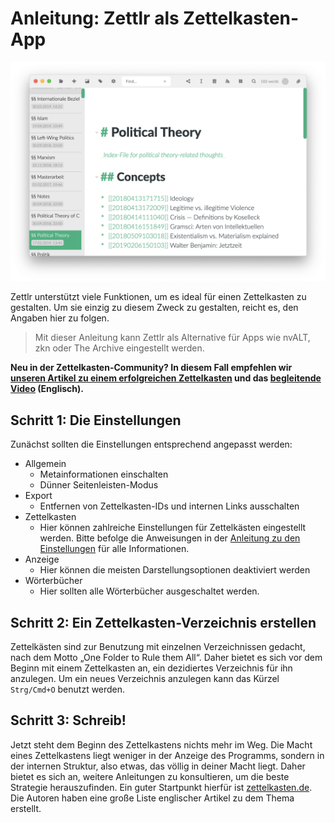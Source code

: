 # Anleitung: Zettlr als Zettelkasten-App

![Zettlr as a Zettelkasten](../img/zettlr_zettelkasten.png)

Zettlr unterstützt viele Funktionen, um es ideal für einen Zettelkasten zu gestalten. Um sie einzig zu diesem Zweck zu gestalten, reicht es, den Angaben hier zu folgen.

> Mit dieser Anleitung kann Zettlr als Alternative für Apps wie nvALT, zkn oder The Archive eingestellt werden.

**Neu in der Zettelkasten-Community? In diesem Fall empfehlen wir [unseren Artikel zu einem erfolgreichen Zettelkasten](https://www.zettlr.com/post/what-is-a-zettelkasten) und das [begleitende Video](https://youtu.be/c5Tst3-zcWI) (Englisch).**

## Schritt 1: Die Einstellungen

Zunächst sollten die Einstellungen entsprechend angepasst werden:

- Allgemein
    - Metainformationen einschalten
    - Dünner Seitenleisten-Modus
- Export
    - Entfernen von Zettelkasten-IDs und internen Links ausschalten
- Zettelkasten
    - Hier können zahlreiche Einstellungen für Zettelkästen eingestellt werden. Bitte befolge die Anweisungen in der [Anleitung zu den Einstellungen](../reference/settings.md) für alle Informationen.
- Anzeige
    - Hier können die meisten Darstellungsoptionen deaktiviert werden
- Wörterbücher
    - Hier sollten alle Wörterbücher ausgeschaltet werden.

## Schritt 2: Ein Zettelkasten-Verzeichnis erstellen

Zettelkästen sind zur Benutzung mit einzelnen Verzeichnissen gedacht, nach dem Motto „One Folder to Rule them All“. Daher bietet es sich vor dem Beginn mit einem Zettelkasten an, ein dezidiertes Verzeichnis für ihn anzulegen. Um ein neues Verzeichnis anzulegen kann das Kürzel `Strg/Cmd+O` benutzt werden.

## Schritt 3: Schreib!

Jetzt steht dem Beginn des Zettelkastens nichts mehr im Weg. Die Macht eines Zettelkastens liegt weniger in der Anzeige des Programms, sondern in der internen Struktur, also etwas, das völlig in deiner Macht liegt. Daher bietet es sich an, weitere Anleitungen zu konsultieren, um die beste Strategie herauszufinden. Ein guter Startpunkt hierfür ist [zettelkasten.de](https://www.zettelkasten.de/). Die Autoren haben eine große Liste englischer Artikel zu dem Thema erstellt.